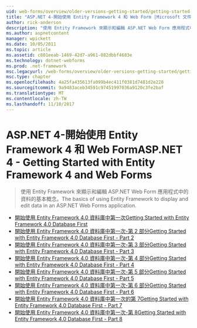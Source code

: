 ```yaml
---
uid: web-forms/overview/older-versions-getting-started/getting-started-with-ef/index
title: "ASP.NET 4-開始使用 Entity Framework 4 和 Web Form |Microsoft 文件"
author: rick-anderson
description: "使用 Entity Framework 來顯示和編輯 ASP.NET Web Form 應用程式中的資料的基本概念。"
ms.author: aspnetcontent
manager: wpickett
ms.date: 10/05/2011
ms.topic: article
ms.assetid: c801eeab-1469-42d7-a961-082dbbf4683e
ms.technology: dotnet-webforms
ms.prod: .net-framework
msc.legacyurl: /web-forms/overview/older-versions-getting-started/getting-started-with-ef
msc.type: chapter
ms.openlocfilehash: 4a25fa435613fa099b4ec411f0381d7481d2e228
ms.sourcegitcommit: 9a9483aceb34591c97451997036a9120c3fe2baf
ms.translationtype: MT
ms.contentlocale: zh-TW
ms.lasthandoff: 11/10/2017
---
```

<a name="aspnet-4---getting-started-with-entity-framework-4-and-web-forms"></a><span data-ttu-id="5effb-103">ASP.NET 4-開始使用 Entity Framework 4 和 Web Form</span><span class="sxs-lookup"><span data-stu-id="5effb-103">ASP.NET 4 - Getting Started with Entity Framework 4 and Web Forms</span></span>
====================
> <span data-ttu-id="5effb-104">使用 Entity Framework 來顯示和編輯 ASP.NET Web Form 應用程式中的資料的基本概念。</span><span class="sxs-lookup"><span data-stu-id="5effb-104">The basics of using Entity Framework to display and edit data in an ASP.NET Web Forms application.</span></span>


- [<span data-ttu-id="5effb-105">開始使用 Entity Framework 4.0 資料庫中第一次</span><span class="sxs-lookup"><span data-stu-id="5effb-105">Getting Started with Entity Framework 4.0 Database First</span></span>](the-entity-framework-and-aspnet-getting-started-part-1.md)
- [<span data-ttu-id="5effb-106">開始使用 Entity Framework 4.0 資料庫中第一次-第 2 部分</span><span class="sxs-lookup"><span data-stu-id="5effb-106">Getting Started with Entity Framework 4.0 Database First - Part 2</span></span>](the-entity-framework-and-aspnet-getting-started-part-2.md)
- [<span data-ttu-id="5effb-107">開始使用 Entity Framework 4.0 資料庫中第一次-第 3 部分</span><span class="sxs-lookup"><span data-stu-id="5effb-107">Getting Started with Entity Framework 4.0 Database First - Part 3</span></span>](the-entity-framework-and-aspnet-getting-started-part-3.md)
- [<span data-ttu-id="5effb-108">開始使用 Entity Framework 4.0 資料庫中第一次-第 4 部分</span><span class="sxs-lookup"><span data-stu-id="5effb-108">Getting Started with Entity Framework 4.0 Database First - Part 4</span></span>](the-entity-framework-and-aspnet-getting-started-part-4.md)
- [<span data-ttu-id="5effb-109">開始使用 Entity Framework 4.0 資料庫中第一次-第 5 部分</span><span class="sxs-lookup"><span data-stu-id="5effb-109">Getting Started with Entity Framework 4.0 Database First - Part 5</span></span>](the-entity-framework-and-aspnet-getting-started-part-5.md)
- [<span data-ttu-id="5effb-110">開始使用 Entity Framework 4.0 資料庫中第一次-第 6 部分</span><span class="sxs-lookup"><span data-stu-id="5effb-110">Getting Started with Entity Framework 4.0 Database First - Part 6</span></span>](the-entity-framework-and-aspnet-getting-started-part-6.md)
- [<span data-ttu-id="5effb-111">開始使用 Entity Framework 4.0 資料庫中第一次的第 7</span><span class="sxs-lookup"><span data-stu-id="5effb-111">Getting Started with Entity Framework 4.0 Database First - Part 7</span></span>](the-entity-framework-and-aspnet-getting-started-part-7.md)
- [<span data-ttu-id="5effb-112">開始使用 Entity Framework 4.0 資料庫中第一次-第 8</span><span class="sxs-lookup"><span data-stu-id="5effb-112">Getting Started with Entity Framework 4.0 Database First - Part 8</span></span>](the-entity-framework-and-aspnet-getting-started-part-8.md)
